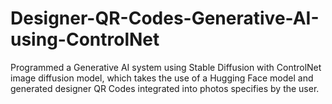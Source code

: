 # Designer-QR-Codes-Generative-AI-using-ControlNet
Programmed a Generative AI system using Stable Diffusion with ControlNet image diffusion model, which takes the use of a Hugging Face model and generated designer QR Codes integrated into photos specifies by the user.
